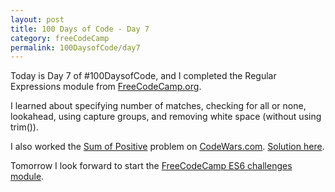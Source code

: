 ```yaml
---
layout: post
title: 100 Days of Code - Day 7
category: freeCodeCamp
permalink: 100DaysofCode/day7
---
```


Today is Day 7 of #100DaysofCode, and I completed the Regular Expressions module from [FreeCodeCamp.org](https://freecodecamp.org).

I learned about specifying number of matches, checking for all or none, lookahead, using capture groups, and removing white space (without using trim()).

I also worked the [Sum of Positive](https://www.codewars.com/kata/5715eaedb436cf5606000381/train/javascript) problem on [CodeWars.com](https://www.codewars.com). [Solution here](https://github.com/oxhankey/codewars/blob/master/javascript/sum_of_positive.js).

Tomorrow I look forward to start the [FreeCodeCamp ES6 challenges module](https://learn.freecodecamp.org/javascript-algorithms-and-data-structures/es6).   

